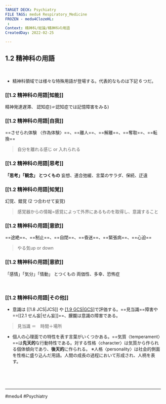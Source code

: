```yaml
---
TARGET DECK: Psychiatry
FILE TAGS: medu4 Respiratory_Medicine
FROZEN - medu4ClozeHL:
 : 
Context: 精神科/総論/精神科の用語
CreatedDay: 2022-02-25

---
```


## 1.2 精神科の用語

<br>

* 精神科領域では様々な特殊用語が登場する。代表的なものは下記 6 つだ。

### [[1.2 精神科の用語|知能]]
精神発達遅滞、 認知症(☞認知症では記憶障害をみる)


### [[1.2 精神科の用語|自我]]
==させられ体験 〈作為体験〉==、==離人==、==解離==、==奪取==、==転換==
>自分を離れる感じ or 入れられる
<!--ID: 1646551924796-->



### [[1.2 精神科の用語|思考]]
**「思考」「観念」 とつくもの**
妄想、連合弛緩、言葉のサラダ、保続、迂遠


### [[1.2 精神科の用語|知覚]]
幻覚、錯覚 (2 つ合わせて妄覚)
>感覚器からの情報=感覚によって外界にあるものを取得し、意識すること



### [[1.2 精神科の用語|意欲]]
==途絶==、==制止==、==自閉==、==昏迷==、==緊張病==、==心迫==
>やる気up or down 
<!--ID: 1656491306857-->



### [[1.2 精神科の用語|意欲]]
「感情」「気分」「情動」 とつくもの
両価性、多幸、恐怖症


<br>

### [[1.2 精神科の用語|その他]]
* 意識は [[1.8 JCS|JCS]] や [[1.9 GCS|GCS]](See『救急』)で評価する。==見当識==障害や==[[2.1 せん妄|せん妄]]==、朦朧は意識の障害である。
>見当識 ＝　時間＋場所
* 個人の心理面での特性を表す言葉がいくつかある。==気質〈temperament〉==は**先天的**な行動特性である。対する性格〈character〉は気質から作られる個体傾向であり、**後天的**に作られる。
※人格〈personality〉は社会的側面を性格に盛り込んだ用語。人間の成長の過程において形成され、人柄を表す。
<!--ID: 1645773019953-->




<br><br><br>

---
#medu4 #Psychiatry